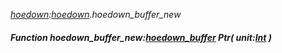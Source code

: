 _[hoedown](../../modules/hoedown/hoedown-module.md):[hoedown](../../modules/hoedown/hoedown-module.md).hoedown\_buffer\_new_
##### Function hoedown\_buffer\_new:[hoedown_buffer](../../modules/hoedown/hoedown-hoedown_buffer.md) Ptr( unit:[Int](../../modules/wonkey/wonkey-types-int.md) )
